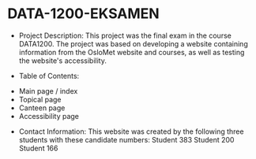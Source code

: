 # DATA-1200-EKSAMEN

* Project Description:
This project was the final exam in the course DATA1200. The project was based on developing a website containing information from the OsloMet website and courses, as well as testing the website's accessibility.

* Table of Contents:
- Main page / index
- Topical page
- Canteen page
- Accessibility page

* Contact Information:
This website was created by the following three students with these candidate numbers:
Student 383
Student 200
Student 166